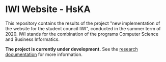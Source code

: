# IWI Website - HsKA

This repository contains the results of the project "new implementation of the
website for the student council IWI", conducted in the summer term of 2020. IWI
stands for the combination of the programs Computer Science and Business
Informatics.

**The project is currently under development.** See the
[research documentation](./docs/research.md) for more information.
